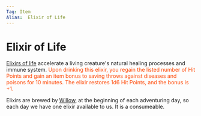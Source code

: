 ```yaml
---
Tag: Item
Alias:  Elixir of Life
---
```

# Elixir of Life
[Elixirs of life](https://2e.aonprd.com/Equipment.aspx?ID=91) accelerate a living creature's natural healing processes and immune system. <font style="color:orangered"> Upon drinking this elixir, you regain the listed number of Hit Points and gain an item bonus to saving throws against diseases and poisons for 10 minutes. The elixir restores 1d6 Hit Points, and the bonus is +1.</font>

Elixirs are brewed by [Willow](questforthefrozenflame/docs/Backstory/Party-Members/Willow.md), at the beginning of each adventuring day, so each day we have one elixir available to us. It is a consumeable. 